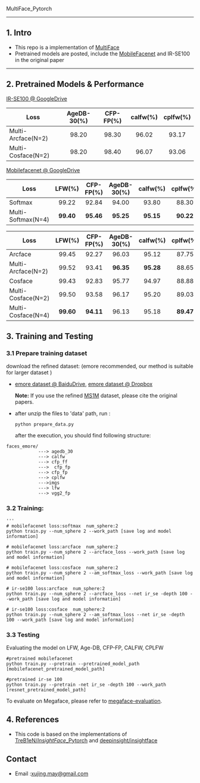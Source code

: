 MultiFace_Pytorch

------

## 1. Intro

- This repo is a implementation of [MultiFace](http://arxiv.org/abs/2101.09899)
- Pretrained models are posted, include the [MobileFacenet](https://arxiv.org/abs/1804.07573) and IR-SE100 in the original paper

------

## 2. Pretrained Models & Performance

 [IR-SE100 @ GoogleDrive](https://drive.google.com/file/d/1Fw5Zal5F5QZtQnQDLCvI0YRPn7Bsw_dO/view?usp=sharing)

| Loss               | AgeDB-30(%) | CFP-FP(%) | calfw(%) | cplfw(%) |
| ------------------ | :---------: | :-------: | :------: | :------: |
| Multi-Arcface(N=2) |    98.20    |   98.30   |  96.02   |  93.17   |
| Multi-Cosface(N=2) |    98.20    |   98.40   |  96.07   |  93.06   |

[Mobilefacenet @ GoogleDrive](https://drive.google.com/file/d/16zxRC2t7Bi0GzOeiWfXjBW39V1nxd5TV/view?usp=sharing)

| Loss               |  LFW(%)   | CFP-FP(%) | AgeDB-30(%) | calfw(%)  | cplfw(%)  |
| ------------------ | :-------: | :-------: | :---------: | :-------: | :-------: |
| Softmax            |   99.22   |   92.84   |    94.00    |   93.80   |   88.30   |
| Multi-Softmax(N=4) | **99.40** | **95.46** |  **95.25**  | **95.15** | **90.22** |

| Loss               |  LFW(%)   | CFP-FP(%) | AgeDB-30(%) | calfw(%)  | cplfw(%)  |
| ------------------ | :-------: | :-------: | :---------: | :-------: | :-------: |
| Arcface            |   99.45   |   92.27   |    96.03    |   95.12   |   87.75   |
| Multi-Arcface(N=2) |   99.52   |   93.41   |  **96.35**  | **95.28** |   88.65   |
| Cosface            |   99.43   |   92.83   |    95.77    |   94.97   |   88.88   |
| Multi-Cosface(N=2) |   99.50   |   93.58   |    96.17    |   95.20   |   89.03   |
| Multi-Cosface(N=4) | **99.60** | **94.11** |    96.13    |   95.18   | **89.47** |



## 3. Training and Testing

### 3.1 Prepare training dataset

download the refined dataset: (emore recommended, our method is suitable for larger dataset )

- [emore dataset @ BaiduDrive](https://pan.baidu.com/s/1eXohwNBHbbKXh5KHyItVhQ), [emore dataset @ Dropbox](https://www.dropbox.com/s/wpx6tqjf0y5mf6r/faces_ms1m-refine-v2_112x112.zip?dl=0)

  **Note:** If you use the refined [MS1M](https://arxiv.org/abs/1607.08221) dataset, please cite the original papers.

- after unzip the files to 'data' path, run :

  ```
  python prepare_data.py
  ```

  after the execution, you should find following structure:

```
faces_emore/
            ---> agedb_30
            ---> calfw
            ---> cfp_ff
            --->  cfp_fp
            ---> cfp_fp
            ---> cplfw
            --->imgs
            ---> lfw
            ---> vgg2_fp
```

### 3.2 Training:

```
'''
# mobilefacenet loss:softmax  num_sphere:2 
python train.py --num_sphere 2 --work_path [save log and model information]

# mobilefacenet loss:arcface  num_sphere:2 
python train.py --num_sphere 2 --arcface_loss --work_path [save log and model information]

# mobilefacenet loss:cosface  num_sphere:2 
python train.py --num_sphere 2 --am_softmax_loss --work_path [save log and model information]

# ir-se100 loss:arcface  num_sphere:2 
python train.py --num_sphere 2 --arcface_loss --net ir_se -depth 100 --work_path [save log and model information]

# ir-se100 loss:cosface  num_sphere:2 
python train.py --num_sphere 2 --am_softmax_loss --net ir_se -depth 100 --work_path [save log and model information]

```

### 3.3 Testing

Evaluating the model on LFW, Age-DB, CFP-FP, CALFW, CPLFW

```
#pretrained mobilefacenet
python train.py --pretrain --pretrained_model_path [mobilefacenet_pretrained_model_path]

#pretrained ir-se 100
python train.py --pretrain -net ir_se -depth 100 --work_path [resnet_pretrained_model_path]
```

To evaluate on Megaface, please refer to [megaface-evaluation](https://github.com/deepinx/megaface-evaluation).

## 4. References 

- This code is based on the implementations of   [TreB1eN/*InsightFace*_Pytorch](https://github.com/TreB1eN/InsightFace_Pytorch) and [deepinsight/insightface](https://github.com/deepinsight/insightface) 

## Contact

- Email :xujing.may@gmail.com

